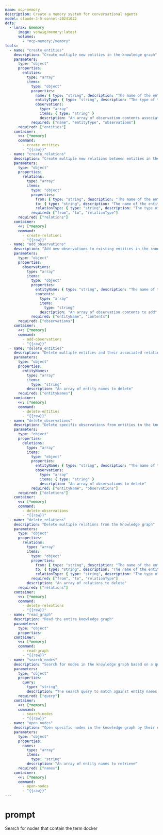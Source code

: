 ```yaml
---
name: mcp-memory
description: Create a memory system for conversational agents
model: claude-3-5-sonnet-20241022
defs:
  - lorax: &memory
      image: vonwig/memory:latest 
      volumes:
        - "mcp-memory:/memory"
tools:
  - name: "create_entities"
    description: "Create multiple new entities in the knowledge graph"
    parameters:
      type: "object"
      properties:
        entities:
          type: "array"
          items:
            type: "object"
            properties:
              name: { type: "string", description: "The name of the entity" }
              entityType: { type: "string", description: "The type of the entity" }
              observations:
                type: "array" 
                items: { type: "string" }
                description: "An array of observation contents associated with the entity"
            required: ["name", "entityType", "observations"]
      required: ["entities"]
    container:
      <<: [*memory]
      command:
        - create-entities
        - "{{raw}}"
  - name: "create_relations"
    description: "Create multiple new relations between entities in the knowledge graph. Relations should be in active voice"
    parameters:
      type: "object"
      properties:
        relations:
          type: "array"
          items:
            type: "object"
            properties:
              from: { type: "string", description: "The name of the entity where the relation starts" }
              to: { type: "string", description: "The name of the entity where the relation ends" }
              relationType: { type: "string", description: "The type of the relation" }
            required: ["from", "to", "relationType"]
      required: ["relations"]
    container:
      <<: [*memory]
      command:
        - create-relations
        - "{{raw}}"
  - name: "add_observations"
    description: "Add new observations to existing entities in the knowledge graph"
    parameters:
      type: "object"
      properties:
        observations:
          type: "array"
          items:
            type: "object"
            properties:
              entityName: { type: "string", description: "The name of the entity to add the observations to" }
              contents:
                type: "array"
                items: 
                  type: "string"
                description: "An array of observation contents to add"
            required: ["entityName", "contents"]
      required: ["observations"]
    container:
      <<: [*memory]
      command:
        - add-observations
        - "{{raw}}"
  - name: "delete_entities"
    description: "Delete multiple entities and their associated relations from the knowledge graph"
    parameters:
      type: "object"
      properties:
        entityNames:
          type: "array" 
          items: 
            type: "string"
          description: "An array of entity names to delete"
      required: ["entityNames"]
    container:
      <<: [*memory]
      command:
        - delete-entities
        - "{{raw}}"
  - name: "delete_observations"
    description: "Delete specific observations from entities in the knowledge graph"
    parameters:
      type: "object"
      properties:
        deletions:
          type: "array"
          items:
            type: "object"
            properties:
              entityName: { type: "string", description: "The name of the entity containing the observations" }
              observations:
                type: "array" 
                items: { type: "string" }
                description: "An array of observations to delete"
            required: ["entityName", "observations"]
      required: ["deletions"]
    container:
      <<: [*memory]
      command:
        - delete-observations
        - "{{raw}}"
  - name: "delete_relations"
    description: "Delete multiple relations from the knowledge graph"
    parameters:
      type: "object"
      properties:
        relations:
          type: "array" 
          items:
            type: "object"
            properties:
              from: { type: "string", description: "The name of the entity where the relation starts" }
              to: { type: "string", description: "The name of the entity where the relation ends" }
              relationType: { type: "string", description: "The type of the relation" }
            required: ["from", "to", "relationType"]
          description: "An array of relations to delete" 
      required: ["relations"]
    container:
      <<: [*memory]
      command:
        - delete-releations
        - "{{raw}}"
  - name: "read_graph"
    description: "Read the entire knowledge graph"
    parameters:
      type: "object"
      properties:
    container:
      <<: [*memory]
      command:
        - read-graph
        - "{{raw}}"
  - name: "search_nodes"
    description: "Search for nodes in the knowledge graph based on a query"
    parameters:
      type: "object"
      properties: 
        query: 
          type: "string"
          description: "The search query to match against entity names, types, and observation content"
      required: ["query"]
    container:
      <<: [*memory]
      command:
        - search-nodes
        - "{{raw}}"
  - name: "open_nodes"
    description: "Open specific nodes in the knowledge graph by their names"
    parameters:
      type: "object"
      properties:
        names:
          type: "array"
          items: 
            type: "string"
          description: "An array of entity names to retrieve"
      required: ["names"]
    container:
      <<: [*memory]
      command:
        - open-nodes
        - "{{raw}}"
---
```


# prompt

Search for nodes that contain the term docker
